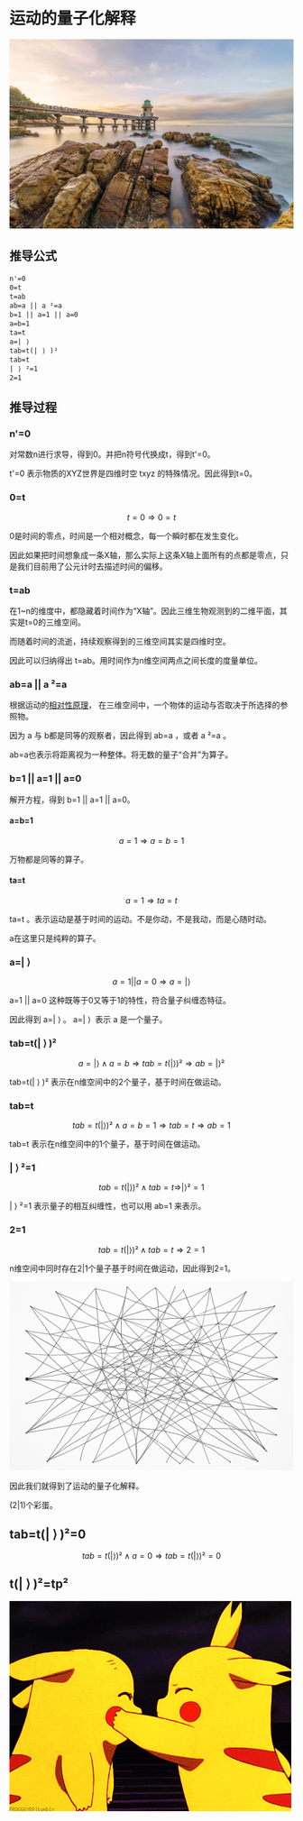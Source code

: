 # 运动的量子化解释

![image](n.jpg)

## 推导公式

```
n'=0
0=t
t=ab
ab=a || a ²=a
b=1 || a=1 || a=0
a=b=1
ta=t
a=| ⟩ ​​​
tab=t(| ⟩ )²
tab=t
| ⟩ ²=1
2=1
```

## 推导过程

### n'=0

对常数n进行求导，得到0。并把n符号代换成t，得到t'=0。

t'=0 表示物质的XYZ世界是四维时空 txyz 的特殊情况。因此得到t=0。

### 0=t

$$
t=0 \Rightarrow 0=t
$$

0是时间的零点，时间是一个相对概念，每一个瞬时都在发生变化。

因此如果把时间想象成一条X轴，那么实际上这条X轴上面所有的点都是零点，只是我们目前用了公元计时去描述时间的偏移。

### t=ab

在1~n的维度中，都隐藏着时间作为“X轴”。因此三维生物观测到的二维平面，其实是t=0的三维空间。

而随着时间的流逝，持续观察得到的三维空间其实是四维时空。

因此可以归纳得出 t=ab。用时间作为n维空间两点之间长度的度量单位。

### ab=a || a ²=a

根据运动的[相对性原理](https://zh.wikipedia.org/zh-cn/%E7%9B%B8%E5%AF%B9%E6%80%A7%E5%8E%9F%E7%90%86)，
在三维空间中，一个物体的运动与否取决于所选择的参照物。

因为 a 与 b都是同等的观察者，因此得到 ab=a ，或者 a ²=a 。

ab=a也表示将距离视为一种整体。将无数的量子“合并”为算子。

### b=1 || a=1 || a=0

解开方程，得到 b=1 || a=1 || a=0。

#### a=b=1

$$
a=1 \Rightarrow a=b=1
$$

万物都是同等的算子。

#### ta=t

$$
a=1 \Rightarrow ta=t
$$

ta=t 。表示运动是基于时间的运动。不是你动，不是我动，而是心随时动。

a在这里只是纯粹的算子。

### a=| ⟩ ​​​

$$
a=1 || a=0  \Rightarrow a=| ⟩
$$

a=1 || a=0 这种既等于0又等于1的特性，符合量子纠缠态特征。

因此得到 a=| ⟩ ​​​。 a=| ⟩ ​​ 表示 a 是一个量子。

### tab=t(| ⟩ )²

$$
a=| ⟩ ∧ a=b \Rightarrow tab=t(| ⟩ )² \Rightarrow ab=| ⟩ ²
$$

tab=t(| ⟩ )² 表示在n维空间中的2个量子，基于时间在做运动。

### tab=t

$$
tab=t(| ⟩ )² ∧ a=b=1 \Rightarrow  tab=t \Rightarrow ab=1
$$

tab=t 表示在n维空间中的1个量子，基于时间在做运动。

### | ⟩ ²=1

$$
tab=t(| ⟩ )² ∧ tab=t \Rightarrow | ⟩ ²=1
$$

| ⟩ ²=1  表示量子的相互纠缠性，也可以用 ab=1 来表示。

### 2=1

$$
tab=t(| ⟩ )² ∧ tab=t \Rightarrow 2=1
$$

n维空间中同时存在2|1个量子基于时间在做运动，因此得到2=1。

![image](tab.png)

因此我们就得到了运动的量子化解释。

(2|1)个彩蛋。

## tab=t(| ⟩ )²=0

$$
tab=t(| ⟩ )² ∧ a=0 \Rightarrow  tab=t(| ⟩ )²=0
$$

## t(| ⟩ )²=tp²

![image](tpp.gif)